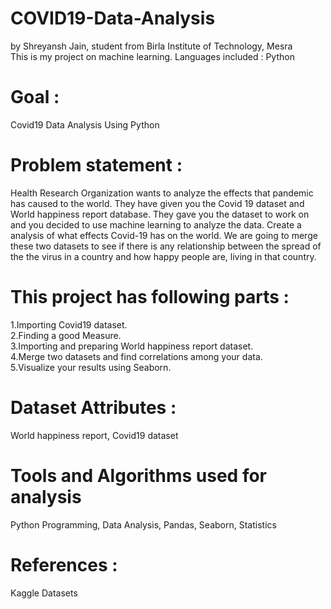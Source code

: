 # COVID19-Data-Analysis
by Shreyansh Jain, student from Birla Institute of Technology, Mesra<br/>
This is my project on machine learning. Languages included : Python<br/>
# Goal : 
Covid19 Data Analysis Using Python
# Problem statement :
Health Research Organization wants to analyze the effects that pandemic has caused to the world. They have given you the Covid 19 dataset and World happiness report database. They gave you the dataset to work on and you decided to use machine learning to analyze the data. Create a analysis of what effects Covid-19 has on the world.
We are going to merge these two datasets to see if there is any relationship between the spread of the the virus in a country and how happy people are, living in that country.
# This project has following parts  :
1.Importing Covid19 dataset. <br/>
2.Finding a good Measure. <br/>
3.Importing and preparing World happiness report dataset. <br/>
4.Merge two datasets and find correlations among your data.<br/>
5.Visualize your results using Seaborn. <br/>
# Dataset Attributes :
World happiness report, Covid19 dataset
# Tools and Algorithms used for analysis
Python Programming, Data Analysis, Pandas, Seaborn, Statistics
# References :
Kaggle Datasets
